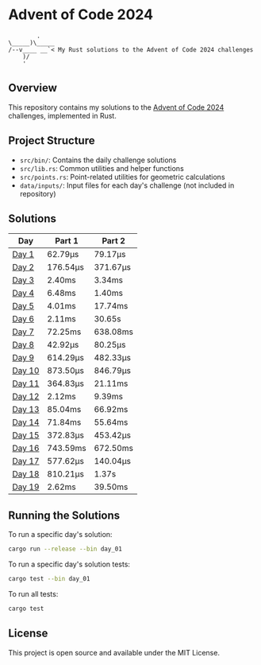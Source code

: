 # Advent of Code 2024
```
        .
\_____)\_____
/--v____ __`< My Rust solutions to the Advent of Code 2024 challenges
    )/
    '
```

## Overview
This repository contains my solutions to the [Advent of Code 2024](https://adventofcode.com/2024) challenges, implemented in Rust.

## Project Structure
- `src/bin/`: Contains the daily challenge solutions
- `src/lib.rs`: Common utilities and helper functions
- `src/points.rs`: Point-related utilities for geometric calculations
- `data/inputs/`: Input files for each day's challenge (not included in repository)

## Solutions
| Day | Part 1 | Part 2 |
|-----|--------|--------|
| [Day 1](src/bin/day_01.rs) | 62.79µs | 79.17µs |
| [Day 2](src/bin/day_02.rs) | 176.54µs | 371.67µs |
| [Day 3](src/bin/day_03.rs) | 2.40ms | 3.34ms |
| [Day 4](src/bin/day_04.rs) | 6.48ms | 1.40ms |
| [Day 5](src/bin/day_05.rs) | 4.01ms | 17.74ms |
| [Day 6](src/bin/day_06.rs) | 2.11ms | 30.65s |
| [Day 7](src/bin/day_07.rs) | 72.25ms | 638.08ms |
| [Day 8](src/bin/day_08.rs) | 42.92µs | 80.25µs |
| [Day 9](src/bin/day_09.rs) | 614.29µs | 482.33µs |
| [Day 10](src/bin/day_10.rs) | 873.50µs | 846.79µs |
| [Day 11](src/bin/day_11.rs) | 364.83µs | 21.11ms |
| [Day 12](src/bin/day_12.rs) | 2.12ms | 9.39ms |
| [Day 13](src/bin/day_13.rs) | 85.04ms | 66.92ms |
| [Day 14](src/bin/day_14.rs) | 71.84ms | 55.64ms |
| [Day 15](src/bin/day_15.rs) | 372.83µs | 453.42µs |
| [Day 16](src/bin/day_16.rs) | 743.59ms | 672.50ms |
| [Day 17](src/bin/day_17.rs) | 577.62µs | 140.04µs |
| [Day 18](src/bin/day_18.rs) | 810.21µs | 1.37s |
| [Day 19](src/bin/day_19.rs) | 2.62ms | 39.50ms |


## Running the Solutions

To run a specific day's solution:
```bash
cargo run --release --bin day_01
```

To run a specific day's solution tests:
```bash
cargo test --bin day_01
```

To run all tests:
```bash
cargo test
```


## License
This project is open source and available under the MIT License.